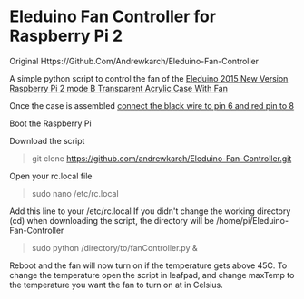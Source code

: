 # Eleduino Fan Controller for Raspberry Pi 2

Original Https://Github.Com/Andrewkarch/Eleduino-Fan-Controller

A simple python script to control the fan of the [Eleduino 2015 New Version Raspberry Pi 2 mode B Transparent Acrylic Case With Fan](http://www.amazon.com/Eleduino-Version-Raspberry-Transparent-Acrylic/dp/B00ZEQ1PBI/)

Once the case is assembled [connect the black wire to pin 6 and red pin to 8](http://i.imgur.com/XryHosU.jpg)

Boot the Raspberry Pi

Download the script

> git clone https://github.com/andrewkarch/Eleduino-Fan-Controller.git

Open your rc.local file

> sudo nano /etc/rc.local

Add this line to your /etc/rc.local If you didn't change the working directory (cd) when downloading the script, the directory will be /home/pi/Eleduino-Fan-Controller

> sudo python /directory/to/fanController.py &

Reboot and the fan will now turn on if the temperature gets above 45C. To change the temperature open the script in leafpad, and change maxTemp to the temperature you want the fan to turn on at in Celsius.

